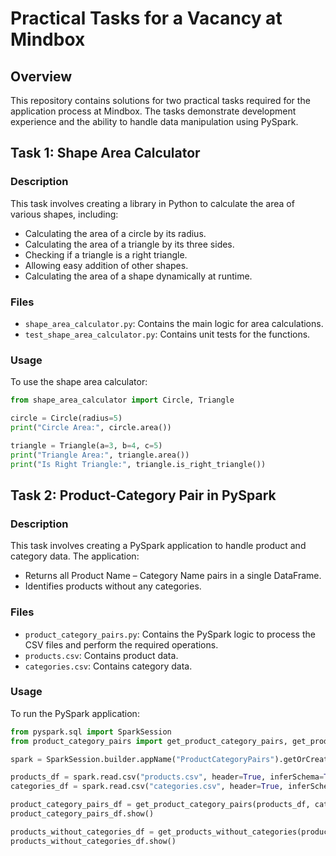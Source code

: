 # Practical Tasks for a Vacancy at Mindbox

## Overview
This repository contains solutions for two practical tasks required for the application process at Mindbox. The tasks demonstrate development experience and the ability to handle data manipulation using PySpark.

## Task 1: Shape Area Calculator

### Description
This task involves creating a library in Python to calculate the area of various shapes, including:
- Calculating the area of a circle by its radius.
- Calculating the area of a triangle by its three sides.
- Checking if a triangle is a right triangle.
- Allowing easy addition of other shapes.
- Calculating the area of a shape dynamically at runtime.

### Files
- `shape_area_calculator.py`: Contains the main logic for area calculations.
- `test_shape_area_calculator.py`: Contains unit tests for the functions.

### Usage
To use the shape area calculator:
```python
from shape_area_calculator import Circle, Triangle

circle = Circle(radius=5)
print("Circle Area:", circle.area())

triangle = Triangle(a=3, b=4, c=5)
print("Triangle Area:", triangle.area())
print("Is Right Triangle:", triangle.is_right_triangle())
```

## Task 2: Product-Category Pair in PySpark

### Description
This task involves creating a PySpark application to handle product and category data. The application:
- Returns all Product Name – Category Name pairs in a single DataFrame.
- Identifies products without any categories.

### Files
- `product_category_pairs.py`: Contains the PySpark logic to process the CSV files and perform the required operations.
- `products.csv`: Contains product data.
- `categories.csv`: Contains category data.

### Usage
To run the PySpark application:
```python
from pyspark.sql import SparkSession
from product_category_pairs import get_product_category_pairs, get_products_without_categories

spark = SparkSession.builder.appName("ProductCategoryPairs").getOrCreate()

products_df = spark.read.csv("products.csv", header=True, inferSchema=True)
categories_df = spark.read.csv("categories.csv", header=True, inferSchema=True)

product_category_pairs_df = get_product_category_pairs(products_df, categories_df)
product_category_pairs_df.show()

products_without_categories_df = get_products_without_categories(products_df, categories_df)
products_without_categories_df.show()



